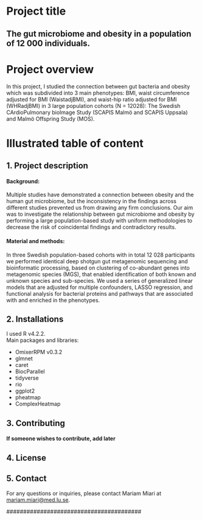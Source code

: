# Project title 
## The gut microbiome and obesity in a population of 12 000 individuals.

# Project overview
In this project, I studied the connection between gut bacteria and obesity which was subdivided 
into 3 main phenotypes: BMI, waist circumference adjusted for BMI (WaistadjBMI), and waist-hip ratio
adjusted for BMI (WHRadjBMI) in 3 large population cohorts (N = 12028): The Swedish CArdioPulmonary bioImage 
Study (SCAPIS Malmö and SCAPIS Uppsala) and Malmö Offspring Study (MOS).

# Illustrated table of content
## 1. Project description
#### Background:
Multiple studies have demonstrated a connection between obesity and the human gut microbiome, but the 
inconsistency in the findings across different studies  prevented us from drawing any firm conclusions. Our 
aim was to investigate the relationship between gut microbiome and obesity by performing a large 
population-based study with uniform methodologies to decrease the risk of coincidental findings and 
contradictory results.

#### Material and methods: 
In three Swedish population-based cohorts with in total 12 028 participants we performed identical deep 
shotgun gut metagenomic sequencing and bioinformatic processing, based on clustering of co-abundant genes 
into metagenomic species (MGS), that enabled identification of both known and unknown species and 
sub-species. We used a series of generalized linear models that are adjusted for multiple confounders, LASSO 
regression, and functional analysis for bacterial proteins and pathways that are associated with and 
enriched in the phenotypes.


## 2. Installations
I used R v4.2.2. <br>
Main packages and libraries: <br>
- OmixerRPM v0.3.2
- glmnet
- caret
- BiocParallel
- tidyverse
- rio
- ggplot2
- pheatmap
- ComplexHeatmap

## 3. Contributing
#### If someone wishes to contribute, add later

## 4. License


## 5. Contact
For any questions or inquiries, please contact Mariam Miari at mariam.miari@med.lu.se.

######################################## 

